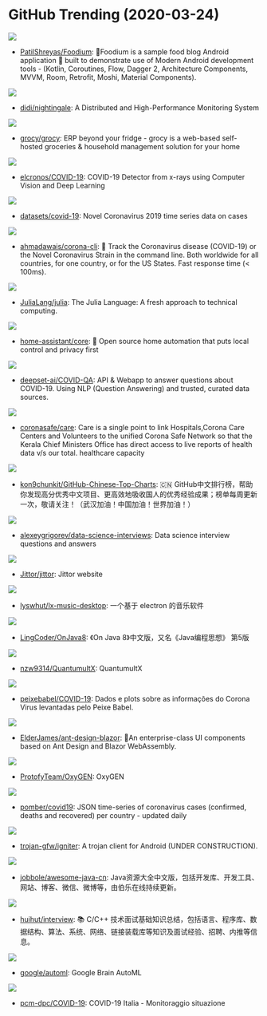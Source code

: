 # GitHub Trending (2020-03-24)

![](https://img.shields.io/badge/Kotlin-New%20226-green?style=flat-square&logo=appveyor)
- [PatilShreyas/Foodium](https://github.com/PatilShreyas/Foodium): 🍲Foodium is a sample food blog Android application 📱 built to demonstrate use of Modern Android development tools - (Kotlin, Coroutines, Flow, Dagger 2, Architecture Components, MVVM, Room, Retrofit, Moshi, Material Components).

![](https://img.shields.io/badge/Go-New%20271-green?style=flat-square&logo=appveyor)
- [didi/nightingale](https://github.com/didi/nightingale): A Distributed and High-Performance Monitoring System

![](https://img.shields.io/badge/JavaScript-New%20194-green?style=flat-square&logo=appveyor)
- [grocy/grocy](https://github.com/grocy/grocy): ERP beyond your fridge - grocy is a web-based self-hosted groceries & household management solution for your home

![](https://img.shields.io/badge/Jupyter%20Notebook-New%2059-green?style=flat-square&logo=appveyor)
- [elcronos/COVID-19](https://github.com/elcronos/COVID-19): COVID-19 Detector from x-rays using Computer Vision and Deep Learning

![](https://img.shields.io/badge/Python-New%2047-green?style=flat-square&logo=appveyor)
- [datasets/covid-19](https://github.com/datasets/covid-19): Novel Coronavirus 2019 time series data on cases

![](https://img.shields.io/badge/JavaScript-New%20172-green?style=flat-square&logo=appveyor)
- [ahmadawais/corona-cli](https://github.com/ahmadawais/corona-cli): 🦠 Track the Coronavirus disease (COVID-19) or the Novel Coronavirus Strain in the command line. Both worldwide for all countries, for one country, or for the US States. Fast response time (< 100ms).

![](https://img.shields.io/badge/Julia-New%2041-green?style=flat-square&logo=appveyor)
- [JuliaLang/julia](https://github.com/JuliaLang/julia): The Julia Language: A fresh approach to technical computing.

![](https://img.shields.io/badge/Python-New%2045-green?style=flat-square&logo=appveyor)
- [home-assistant/core](https://github.com/home-assistant/core): 🏡 Open source home automation that puts local control and privacy first

![](https://img.shields.io/badge/Jupyter%20Notebook-New%2029-green?style=flat-square&logo=appveyor)
- [deepset-ai/COVID-QA](https://github.com/deepset-ai/COVID-QA): API & Webapp to answer questions about COVID-19. Using NLP (Question Answering) and trusted, curated data sources.

![](https://img.shields.io/badge/Python-New%2012-green?style=flat-square&logo=appveyor)
- [coronasafe/care](https://github.com/coronasafe/care): Care is a single point to link Hospitals,Corona Care Centers and Volunteers to the unified Corona Safe Network so that the Kerala Chief Ministers Office has direct access to live reports of health data v/s our total. healthcare capacity

![](https://img.shields.io/badge/Python-New%20428-green?style=flat-square&logo=appveyor)
- [kon9chunkit/GitHub-Chinese-Top-Charts](https://github.com/kon9chunkit/GitHub-Chinese-Top-Charts): 🇨🇳 GitHub中文排行榜，帮助你发现高分优秀中文项目、更高效地吸收国人的优秀经验成果；榜单每周更新一次，敬请关注！（武汉加油！中国加油！世界加油！）

![](https://img.shields.io/badge/none-New%2097-green?style=flat-square&logo=appveyor)
- [alexeygrigorev/data-science-interviews](https://github.com/alexeygrigorev/data-science-interviews): Data science interview questions and answers

![](https://img.shields.io/badge/C%2B%2B-New%20131-green?style=flat-square&logo=appveyor)
- [Jittor/jittor](https://github.com/Jittor/jittor): Jittor website

![](https://img.shields.io/badge/JavaScript-New%20137-green?style=flat-square&logo=appveyor)
- [lyswhut/lx-music-desktop](https://github.com/lyswhut/lx-music-desktop): 一个基于 electron 的音乐软件

![](https://img.shields.io/badge/none-New%2063-green?style=flat-square&logo=appveyor)
- [LingCoder/OnJava8](https://github.com/LingCoder/OnJava8): 《On Java 8》中文版，又名《Java编程思想》 第5版

![](https://img.shields.io/badge/none-New%2015-green?style=flat-square&logo=appveyor)
- [nzw9314/QuantumultX](https://github.com/nzw9314/QuantumultX): QuantumultX

![](https://img.shields.io/badge/Jupyter%20Notebook-New%2028-green?style=flat-square&logo=appveyor)
- [peixebabel/COVID-19](https://github.com/peixebabel/COVID-19): Dados e plots sobre as informações do Corona Virus levantadas pelo Peixe Babel.

![](https://img.shields.io/badge/CSS-New%2054-green?style=flat-square&logo=appveyor)
- [ElderJames/ant-design-blazor](https://github.com/ElderJames/ant-design-blazor): 🌈An enterprise-class UI components based on Ant Design and Blazor WebAssembly.

![](https://img.shields.io/badge/MATLAB-New%2017-green?style=flat-square&logo=appveyor)
- [ProtofyTeam/OxyGEN](https://github.com/ProtofyTeam/OxyGEN): OxyGEN

![](https://img.shields.io/badge/JavaScript-New%2049-green?style=flat-square&logo=appveyor)
- [pomber/covid19](https://github.com/pomber/covid19): JSON time-series of coronavirus cases (confirmed, deaths and recovered) per country - updated daily

![](https://img.shields.io/badge/Java-New%2040-green?style=flat-square&logo=appveyor)
- [trojan-gfw/igniter](https://github.com/trojan-gfw/igniter): A trojan client for Android (UNDER CONSTRUCTION).

![](https://img.shields.io/badge/none-New%2055-green?style=flat-square&logo=appveyor)
- [jobbole/awesome-java-cn](https://github.com/jobbole/awesome-java-cn): Java资源大全中文版，包括开发库、开发工具、网站、博客、微信、微博等，由伯乐在线持续更新。

![](https://img.shields.io/badge/C%2B%2B-New%2080-green?style=flat-square&logo=appveyor)
- [huihut/interview](https://github.com/huihut/interview): 📚 C/C++ 技术面试基础知识总结，包括语言、程序库、数据结构、算法、系统、网络、链接装载库等知识及面试经验、招聘、内推等信息。

![](https://img.shields.io/badge/Python-New%20211-green?style=flat-square&logo=appveyor)
- [google/automl](https://github.com/google/automl): Google Brain AutoML

![](https://img.shields.io/badge/none-New%2060-green?style=flat-square&logo=appveyor)
- [pcm-dpc/COVID-19](https://github.com/pcm-dpc/COVID-19): COVID-19 Italia - Monitoraggio situazione

